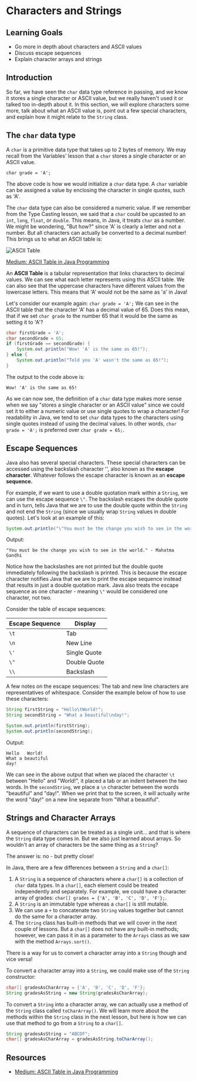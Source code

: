 # Characters and Strings

## Learning Goals

- Go more in depth about characters and ASCII values
- Discuss escape sequences
- Explain character arrays and strings

## Introduction

So far, we have seen the `char` data type reference in passing, and we know it
stores a single character or ASCII value, but we really haven't used it or
talked too in-depth about it. In this section, we will explore characters some
more, talk about what an ASCII value is, point out a few special characters,
and explain how it might relate to the `String` class.

## The `char` data type

A `char` is a primitive data type that takes up to 2 bytes of memory. We may
recall from the Variables' lesson that a `char` stores a single character or an
ASCII value.

`char grade = 'A';`

The above code is how we would initialize a `char` data type. A `char` variable
can be assigned a value by enclosing the character in single quotes, such as
'A'.

The `char` data type can also be considered a numeric value. If we remember
from the Type Casting lesson, we said that a `char` could be upcasted to an
`int`, `long`, `float`, or `double`. This means, in Java, it treats `char` as
a number. We might be wondering, "But how?" since 'A' is clearly a letter and
not a number. But all characters can actually be converted to a decimal number!
This brings us to what an ASCII table is:

![ASCII Table](https://curriculum-content.s3.amazonaws.com/java-mod-2/chars-and-strings/ASCII-Table.png)

[Medium: ASCII Table in Java Programming](https://medium.com/@aidafarihabaharunsuratman/did-someone-actually-use-ascii-table-in-java-programming-9710a65c6ed9)

An **ASCII Table** is a tabular representation that links characters to decimal
values. We can see what each letter represents using this ASCII table. We can
also see that the uppercase characters have different values from the lowercase
letters. This means that 'A' would not be the same as 'a' in Java!

Let's consider our example again: `char grade = 'A';` We can see in the ASCII
table that the character 'A' has a decimal value of 65. Does this mean, that if
we set `char grade` to the number 65 that it would be the same as setting it to
'A'?

```java
char firstGrade = 'A';
char secondGrade = 65;
if (firstGrade == secondGrade) {
    System.out.println("Wow! 'A' is the same as 65!");
} else {
    System.out.println("Told you 'A' wasn't the same as 65!");
}
```

The output to the code above is:

```plaintext
Wow! 'A' is the same as 65!
```

As we can now see, the definition of a `char` data type makes more sense when
we say "stores a single character or an ASCII value" since we could set it to
either a numeric value or use single quotes to wrap a character! For readability
in Java, we tend to set `char` data types to the characters using single quotes
instead of using the decimal values. In other words, `char grade = 'A';` is
preferred over `char grade = 65;`.

## Escape Sequences

Java also has several special characters. These special characters can be
accessed using the backslash character '\', also known as the **escape**
**character**. Whatever follows the escape character is known as an
**escape sequence.**

For example, if we want to use a double quotation mark within a `String`, we
can use the escape sequence `\"`. The backslash escapes the double quote and in
turn, tells Java that we are to use the double quote within the `String` and not
end the `String` (since we usually wrap `String` values in double quotes). Let's
look at an example of this:

```java
System.out.println("\"You must be the change you wish to see in the world.\" - Mahatma Gandhi");
```

Output:

```plaintext
"You must be the change you wish to see in the world." - Mahatma Gandhi
```

Notice how the backslashes are not printed but the double quote immediately
following the backslash is printed. This is because the escape character
notifies Java that we are to print the escape sequence instead that results in
just a double quotation mark. Java also treats the escape sequence as one
character - meaning `\"` would be considered one character, not two.

Consider the table of escape sequences:

| Escape Sequence | Display      |
|-----------------|--------------|
| `\t`            | Tab          |
| `\n`            | New Line     |
| `\'`            | Single Quote |
| `\"`            | Double Quote |
| `\\`            | Backslash    |

A few notes on the escape sequences: The tab and new line characters are
representatives of whitespace. Consider the example below of how to use these
characters:

```java
String firstString = "Hello\tWorld!";
String secondString = "What a beautiful\nday!";

System.out.println(firstString);
System.out.println(secondString);
```

Output:

```plaintext
Hello   World!
What a beautiful
day!
```

We can see in the above output that when we placed the character `\t` between
"Hello" and "World!", it placed a tab or an indent between the two words. In the
`secondString`, we place a `\n` character between the words "beautiful" and
"day!". When we print that to the screen, it will actually write the word "day!"
on a new line separate from "What a beautiful".

## Strings and Character Arrays

A sequence of characters can be treated as a single unit... and that is
where the `String` data type comes in. But we also just learned about arrays. So
wouldn't an array of characters be the same thing as a `String`?

The answer is: no - but pretty close!

In Java, there are a few differences between a `String` and a `char[]`:

1. A `String` is a sequence of characters where a `char[]` is a collection of
   `char` data types. In a `char[]`, each element could be treated independently
   and separately. For example, we could have a character array of grades:
   `char[] grades = {'A', 'B', 'C', 'D', 'F'};`.
2. A `String` is an immutable type whereas a `char[]` is still mutable.
3. We can use a `+` to concatenate two `String` values together but cannot do
   the same for a character array.
4. The `String` class has built-in methods that we will cover in the next couple
   of lessons. But a `char[]` does not have any built-in methods; however, we
   can pass it in as a parameter to the `Arrays` class as we saw with the method
   `Arrays.sort()`.

There is a way for us to convert a character array into a `String` though and
vice versa!

To convert a character array into a `String`, we could make use of the `String`
constructor:

```java
char[] gradesAsCharArray = {'A', 'B', 'C', 'D', 'F'};
String gradesAsString = new String(gradesAsCharArray);
```

To convert a `String` into a character array, we can actually use a method of
the `String` class called `toCharArray()`. We will learn more about the methods
within the `String` class in the next lesson, but here is how we can use that
method to go from a `String` to a `char[]`.

```java
String gradesAsString = "ABCDF";
char[] gradesAsCharArray = gradesAsString.toCharArray();
```

## Resources

- [Medium: ASCII Table in Java Programming](https://medium.com/@aidafarihabaharunsuratman/did-someone-actually-use-ascii-table-in-java-programming-9710a65c6ed9)
